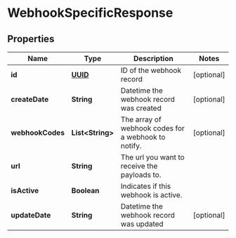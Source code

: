 
# WebhookSpecificResponse

## Properties
Name | Type | Description | Notes
------------ | ------------- | ------------- | -------------
**id** | [**UUID**](UUID.md) | ID of the webhook record |  [optional]
**createDate** | **String** | Datetime the webhook record was created |  [optional]
**webhookCodes** | **List&lt;String&gt;** | The array of webhook codes for a webhook to notify. |  [optional]
**url** | **String** | The url you want to receive the payloads to. | 
**isActive** | **Boolean** | Indicates if this webhook is active. | 
**updateDate** | **String** | Datetime the webhook record was updated |  [optional]



